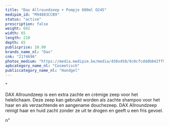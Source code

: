 ```yaml
---
title: "Dax Allroundzeep + Pompje 600ml O245"
medipim_id: "M94883CCB9"
status: "active"
prescription: false
weight: 692
width: 65
length: 210
depth: 65
publicprice: 10.90
brands_name_nl: "Dax"
cnk: "2174696"
photos_medium: "https://media.medipim.be/media/450x450/9c0cfcdddb042ff9c16f8a09d646220d18467b5a.jpg"
apbcategory_name_nl: "Cosmetisch"
publiccategory_name_nl: "Handgel"
---
```

"<p>DAX Allroundzeep is een extra zachte en crèmige zeep voor het helelichaam. Deze zeep kan gebruikt worden als zachte shampoo voor het haar en als verzachtende en aangename douchezeep. DAX Allroundzeep reinigt haar en huid zacht zonder ze uit te drogen en geeft u een fris gevoel.</p>n"
